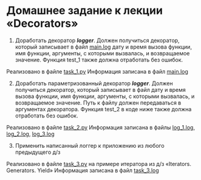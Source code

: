 # Домашнее задание к лекции «Decorators»

1. Доработать декоратор ***logger***. 
Должен получиться декоратор, который записывает в файл 
[main.log](main.log) дату и время вызова функции,
имя функции, аргументы, с которыми вызвалась, и возвращаемое значение. 
Функция test_1 также должна отработать без ошибок.

Реализовано в файле [task_1.py](task_1.py)
Информация записана в файл [main.log](main.log)

2. Доработать параметризованный декоратор ***logger***. 
Должен получиться декоратор, который записывает в файл дату и время вызова функции,
имя функции, аргументы, с которыми вызвалась, и возвращаемое значение. 
Путь к файлу должен передаваться в аргументах декоратора. 
Функция test_2 в коде ниже также должна отработать без ошибок.

Реализовано в файле [task_2.py](task_2.py)
Информация записана в файлы [log_1.log](log_1.log), [log_2.log](log_2.log),
[log_3.log](log_3.log)

3. Применить написанный логгер к приложению из любого предыдущего д/з

Реализовано в файле [task_3.py](task_3.py) на примере итератора из д/з
«Iterators. Generators. Yield»
Информация записана в файл [task_3.log](task_3.log)
